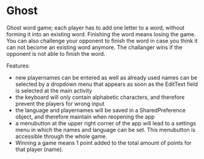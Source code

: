 # Ghost
Ghost word game; each player has to add one letter to a word, without forming it into an existing word. Finishing the word means losing the game. 
You can also challenge your opponent to finish the word in case you think it can not become an existing word anymore. The challanger wins if the opponent is not able to finish the word.

Features: 
- new playernames can be entered as well as already used names can be selected by a dropdown menu that appears as soon as the EditText field is selected at the main activity
- the keyboard will only contain alphabetic characters, and therefore prevent the players for wrong input
- the language and playernames will be saved in a SharedPreference object, and therefore maintain when reopening the app
- a menubutton at the upper right corner of the app will lead to a settings menu in which the names and language can be set. This menubutton is accessible through the whole game.
- Winning a game means 1 point added to the total amount of points for that player (name).
